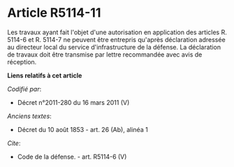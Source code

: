 # Article R5114-11

Les travaux ayant fait l'objet d'une autorisation en application des articles R. 5114-6 et R. 5114-7 ne peuvent être
entrepris qu'après déclaration adressée au directeur local du service d'infrastructure de la défense. La déclaration de
travaux doit être transmise par lettre recommandée avec avis de réception.

**Liens relatifs à cet article**

_Codifié par_:

  - Décret n°2011-280 du 16 mars 2011 (V)

_Anciens textes_:

  - Décret du 10 août 1853 - art. 26 (Ab), alinéa 1

_Cite_:

  - Code de la défense. - art. R5114-6 (V)
